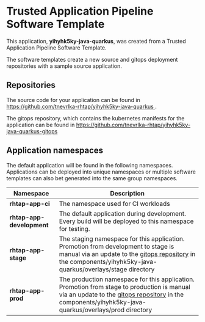 # Trusted Application Pipeline Software Template

This application, **yihyhk5ky-java-quarkus**, was created from a Trusted Application Pipeline Software Template.

The software templates create a new source and gitops deployment repositories with a sample source application. 

## Repositories

The source code for your application can be found in [https://github.com/tnevrlka-rhtap/yihyhk5ky-java-quarkus ](https://github.com/tnevrlka-rhtap/yihyhk5ky-java-quarkus ).
 
The gitops repository, which contains the kubernetes manifests for the application can be found in 
[https://github.com/tnevrlka-rhtap/yihyhk5ky-java-quarkus-gitops ](https://github.com/tnevrlka-rhtap/yihyhk5ky-java-quarkus-gitops ) 

## Application namespaces 

The default application will be found in the following namespaces. Applications can be deployed into unique namespaces or multiple software templates can also bet generated into the same group namespaces.  

|  Namespace   |  Description   |  
| -------- | -------- |
| **rhtap-app-ci** | The namespace used for CI workloads |
| **rhtap-app-development** | The default application during development. Every build will be deployed to this namespace for testing. |
| **rhtap-app-stage** | The staging namespace for this application. Promotion from development to stage is manual via an update to the [gitops repository](https://github.com/tnevrlka-rhtap/yihyhk5ky-java-quarkus-gitops ) in the components/yihyhk5ky-java-quarkus/overlays/stage directory |
| **rhtap-app-prod** | The production namespace for this application. Promotion from stage to production is manual via an update to the [gitops repository](https://github.com/tnevrlka-rhtap/yihyhk5ky-java-quarkus-gitops ) in the components/yihyhk5ky-java-quarkus/overlays/prod directory |